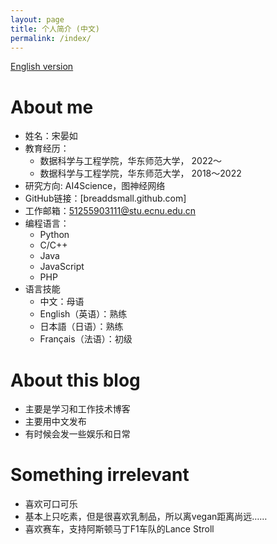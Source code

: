 ```yaml
---
layout: page
title: 个人简介 (中文)
permalink: /index/
---
```

<!-- 
This is the base Jekyll theme. You can find out more info about customizing your Jekyll theme, as well as basic Jekyll usage documentation at [jekyllrb.com](https://jekyllrb.com/)

You can find the source code for Minima at GitHub:
[jekyll][jekyll-organization] /
[minima](https://github.com/jekyll/minima)

You can find the source code for Jekyll at GitHub:
[jekyll][jekyll-organization] /
[jekyll](https://github.com/jekyll/jekyll)


[jekyll-organization]: https://github.com/jekyll -->

[English version](english.md)

# About me

- 姓名：宋晏如
- 教育经历：
    - 数据科学与工程学院，华东师范大学， 2022～
    - 数据科学与工程学院，华东师范大学， 2018～2022
- 研究方向: AI4Science，图神经网络
- GitHub链接：[breaddsmall.github.com]
- 工作邮箱：51255903111@stu.ecnu.edu.cn
- 编程语言：
    - Python
    - C/C++
    - Java
    - JavaScript
    - PHP
- 语言技能
    - 中文：母语
    - English（英语）：熟练
    - 日本語（日语）：熟练
    - Français（法语）：初级

# About this blog

- 主要是学习和工作技术博客
- 主要用中文发布
- 有时候会发一些娱乐和日常

# Something irrelevant

- 喜欢可口可乐
- 基本上只吃素，但是很喜欢乳制品，所以离vegan距离尚远……
- 喜欢赛车，支持阿斯顿马丁F1车队的Lance Stroll